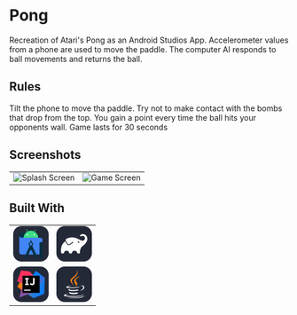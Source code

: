 # Pong
Recreation of Atari's Pong as an Android Studios App. Accelerometer values from a phone are used to move the paddle. The computer AI responds to ball movements and returns the ball. 


## Rules
Tilt the phone to move tha paddle. Try not to make contact with the bombs that drop from the top. You gain a point every time the ball hits your opponents wall. Game lasts for 30 seconds


## Screenshots
<table>
  <tr>
    <td>
      <img src="https://live.staticflickr.com/65535/52848984169_b9a9110209_o.png" alt="Splash Screen">
    </td>
    <td>
      <img src="https://live.staticflickr.com/65535/52849438668_9cfcefcccd_o.jpg" alt="Game Screen">
    </td>
  </tr>
</table>



## Built With
<table>
  <tr>
    <td align="center">
      <img src="https://raw.githubusercontent.com/tandpfun/skill-icons/59059d9d1a2c092696dc66e00931cc1181a4ce1f/icons/AndroidStudio-Dark.svg" width="64" height="64" alt="Android Studio icon">
    </td>
    <td align="center">
      <img src="https://raw.githubusercontent.com/tandpfun/skill-icons/59059d9d1a2c092696dc66e00931cc1181a4ce1f/icons/Gradle-Dark.svg" width="64" height="64" alt="Gradle icon">
    </td>
  </tr>
  <tr>
    <td align="center">
      <img src="https://raw.githubusercontent.com/tandpfun/skill-icons/59059d9d1a2c092696dc66e00931cc1181a4ce1f/icons/Idea-Dark.svg" width="64" height="64" alt="IntelliJ IDEA icon">
    </td>
    <td align="center">
      <img src="https://raw.githubusercontent.com/tandpfun/skill-icons/59059d9d1a2c092696dc66e00931cc1181a4ce1f/icons/Java-Dark.svg" width="64" height="64" alt="Java icon">
    </td>
  </tr>
</table>
